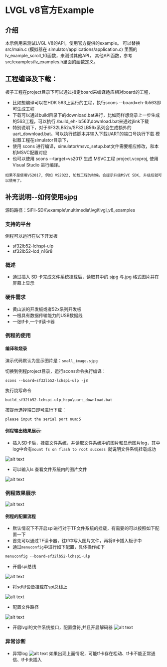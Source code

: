 # LVGL v8官方Example
## 介绍

本示例用来测试LVGL V8的API，使用官方提供的example。
可以替换 src/main.c (模拟器在 simulator/applications/application.c) 里面的lv_example_scroll_1()函数，来测试其他API，
其他API函数，参考src/examples/lv_examples.h里面的函数定义。

## 工程编译及下载：
板子工程在project目录下可以通过指定board来编译适应相对board的工程，
- 比如想编译可以在HDK 563上运行的工程，执行scons --board=eh-lb563即可生成工程
- 下载可以通过build目录下的download.bat进行，比如同样想烧录上一步生成的563工程，可以执行.\build_eh-lb563\download.bat来通过jlink下载
- 特别说明下，对于SF32LB52x/SF32LB56x系列会生成额外的uart_download.bat。可以执行该脚本并输入下载UART的端口号执行下载
模拟器工程在simulator目录下，
- 使用 scons 进行编译，simulator/msvc_setup.bat文件需要相应修改，和本机MSVC配置对应
- 也可以使用 scons --target=vs2017 生成 MSVC工程 project.vcxproj, 使用Visual Studio 进行编译。

```{note}
如果不是使用VS2017, 例如 VS2022, 加载工程的时候，会提示升级MSVC SDK, 升级后就可以使用了。
```

##  补充说明--如何使用sjpg
源码路径：SiFli-SDK\example\multimedia\lvgl\lvgl_v8_examples
### 支持的平台
例程可以运行在以下开发板
* sf32lb52-lchspi-ulp
* sf32lb52-lcd_n16r8


### 概述
* 通过插入 SD 卡完成文件系统挂载后，读取其中的.sjpg 与.jpg 格式图片并在屏幕上显示

### 硬件需求
* 黄山派的开发板或者52x系列开发板
* 一根具有数据传输能力的USB数据线
* 一张tf卡,一个tf读卡器

### 例程的使用
#### 编译和烧录
演示代码默认为显示图片是：``` small_image.sjpg ``` 

切换到例程project目录，运行scons命令执行编译：

```
scons --board=sf32lb52-lchspi-ulp -j8
```

执行烧写命令
```
build_sf32lb52-lchspi-ulp_hcpu\uart_download.bat
```

按提示选择端口即可进行下载：

```none
please input the serial port num:5
```

#### 例程输出结果展示:
* 插入SD卡后，挂载文件系统，并读取文件系统中的图片和显示图片log，其中log中会有`mount fs on flash to root success `就说明文件系统挂载成功

![alt text](assets/log1.png)

* 可以输入ls 查看文件系统内的图片文件

![alt text](assets/log2.png)

### 例程效果展示
![alt text](assets/demo.jpg)

#### 例程的配置流程
* 默认情况下不开启spi进行对于TF文件系统的挂载，有需要的可以按照如下配置一下
* 首先可以通过TF读卡器，往tf中写入图片文件，再将tf卡插入板子中
* 通过`menuconfig`中进行如下配置，具体操作如下
``` c
menuconfig --board=sf32lb52-lchspi-ulp
```
* 开启spi总线

![alt text](assets/V8_SPI.png)

* 将sd\tf设备挂载在spi总线上

![alt text](assets/V8_tf.png)

* 配置文件路径

![alt text](assets/V8_elm.png)

* 开启lvgl的文件系统接口，配置盘符,并且开启解码器
![alt text](assets/V8_posix.png)

### 异常诊断
* 异常log
![alt text](assets/log3.png)
如果出现上面情况，可能tf卡存在松动、tf卡不能正常通信、tf卡未插入         
      
